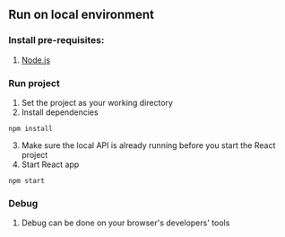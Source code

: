 ## Run on local environment
### Install pre-requisites:
1. [Node.js](https://nodejs.org/en/download)

### Run project
1. Set the project as your working directory
2. Install dependencies
```cli
npm install
```
3. Make sure the local API is already running before you start the React project
4. Start React app
```cli
npm start
```

### Debug
1. Debug can be done on your browser's developers' tools 